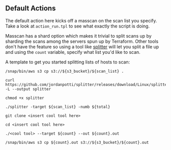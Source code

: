 ## Default Actions

The default action here kicks off a masscan on the scan list you specify. Take a look at `action_run.tpl` to see what exactly the script is doing. 

Masscan has a shard option which makes it trivial to split scans up by sharding the scans among the servers spun up by Terraform. Other tools don't have the feature so using a tool like [splitter](https://github.com/jordanpotti/splitter) will let you split a file up and using the `count` variable, specify what list you'd like to scan. 

A template to get you started splitting lists of hosts to scan:

```
/snap/bin/aws s3 cp s3://${s3_bucket}/${scan_list} .

curl https://github.com/jordanpotti/splitter/releases/download/Linux/splitter -L --output splitter

chmod +x splitter

./splitter -target ${scan_list} -numb ${total}

git clone <insert cool tool here>

cd <insert cool tool here>

./<cool tool> --target ${count} --out ${count}.out

/snap/bin/aws s3 cp ${count}.out s3://${s3_bucket}/${count}.out
```

